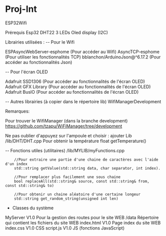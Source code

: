 # Proj-Int

ESP32Wifi


Prérequis
Esp32
DHT22
3 LEDs
Oled display (I2C)


Librairies utilisées : 
-- Pour le Wifi

  ESPAsyncWebServer-esphome                   (Pour accéder au Wifi)
  AsyncTCP-esphome                            (Pour utiliser les fonctionnalités TCP)
  bblanchon/ArduinoJson@^6.17.2               (Pour accéder au fonctionnalités Json)
  
  
  
-- Pour l'écran OLED

  Adafruit SSD1306                            (Pour accéder au fonctionnalités de l'écran OLED)
  Adafruit GFX Library                        (Pour accéder au fonctionnalités de l'écran OLED)
  Adafruit BusIO                              (Pour accéder au fonctionnalités de l'écran OLED)
  
  
  
-- Autres librairies (à copier dans le répertoire lib) WifiManagerDevelopment 

Remarques: 


Pour trouver le WifiManager (dans la branche development) https://github.com/tzapu/WiFiManager/tree/development 

Ne pas oublier d'appuyez sur l'ampoule et choisir : ajouter Lib /lib/DHT/DHT.cpp Pour obtenir la température float getTemperature()

-- Fonctions utiles (utilitaires) /lib/MYLIB/myFunctions.cpp 

        //Pour extraire une partie d'une chaine de caractères avec l'aide d'un index
        std::string getValue(std::string data, char separator, int index).
        
        //Pour remplacer plus facilement une sous chaine
        bool replaceAll(std::string& source, const std::string& from, const std::string& to)
        
        //Pour obtenir un chaine aléatoire d'une certaine longeur
        std::string get_random_string(unsigned int len)
        
        
* Classes du système

 MyServer                        V1.0    Pour la gestion des routes pour le site WEB
     /data                               Répertoire qui contient les fichiers du site WEB 
         index.html              V1.0    Page index du site WEB
         index.css               V1.0    CSS
         script.js               V1.0    JS (fonctions JavaScript)
